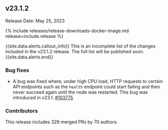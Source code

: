 ## v23.1.2

Release Date: May 25, 2023

{% include releases/release-downloads-docker-image.md release=include.release %}

{{site.data.alerts.callout_info}}
This is an incomplete list of the changes included in the v23.1.2 release. The full list will be published soon.
{{site.data.alerts.end}}

<h3 id="v23-1-2-bug-fixes">Bug fixes</h3>

- A bug was fixed where, under high CPU load, HTTP requests to certain API endpoints such as the `health` endpoint could start failing and then never succeed again until the node was restarted. This bug was introduced in v23.1. [#103775][#103775]

<div class="release-note-contributors" markdown="1">

<h3 id="v23-1-2-contributors">Contributors</h3>

This release includes 329 merged PRs by 70 authors.

</div>

[#100049]: https://github.com/cockroachdb/cockroach/pull/100049
[#100475]: https://github.com/cockroachdb/cockroach/pull/100475
[#100509]: https://github.com/cockroachdb/cockroach/pull/100509
[#100670]: https://github.com/cockroachdb/cockroach/pull/100670
[#100841]: https://github.com/cockroachdb/cockroach/pull/100841
[#100844]: https://github.com/cockroachdb/cockroach/pull/100844
[#100939]: https://github.com/cockroachdb/cockroach/pull/100939
[#100948]: https://github.com/cockroachdb/cockroach/pull/100948
[#101094]: https://github.com/cockroachdb/cockroach/pull/101094
[#101135]: https://github.com/cockroachdb/cockroach/pull/101135
[#101164]: https://github.com/cockroachdb/cockroach/pull/101164
[#101173]: https://github.com/cockroachdb/cockroach/pull/101173
[#101301]: https://github.com/cockroachdb/cockroach/pull/101301
[#101309]: https://github.com/cockroachdb/cockroach/pull/101309
[#101367]: https://github.com/cockroachdb/cockroach/pull/101367
[#101382]: https://github.com/cockroachdb/cockroach/pull/101382
[#101392]: https://github.com/cockroachdb/cockroach/pull/101392
[#101428]: https://github.com/cockroachdb/cockroach/pull/101428
[#101443]: https://github.com/cockroachdb/cockroach/pull/101443
[#101483]: https://github.com/cockroachdb/cockroach/pull/101483
[#101491]: https://github.com/cockroachdb/cockroach/pull/101491
[#101493]: https://github.com/cockroachdb/cockroach/pull/101493
[#101507]: https://github.com/cockroachdb/cockroach/pull/101507
[#101564]: https://github.com/cockroachdb/cockroach/pull/101564
[#101596]: https://github.com/cockroachdb/cockroach/pull/101596
[#101641]: https://github.com/cockroachdb/cockroach/pull/101641
[#101669]: https://github.com/cockroachdb/cockroach/pull/101669
[#101688]: https://github.com/cockroachdb/cockroach/pull/101688
[#101697]: https://github.com/cockroachdb/cockroach/pull/101697
[#101709]: https://github.com/cockroachdb/cockroach/pull/101709
[#101753]: https://github.com/cockroachdb/cockroach/pull/101753
[#101758]: https://github.com/cockroachdb/cockroach/pull/101758
[#101759]: https://github.com/cockroachdb/cockroach/pull/101759
[#101782]: https://github.com/cockroachdb/cockroach/pull/101782
[#101783]: https://github.com/cockroachdb/cockroach/pull/101783
[#101793]: https://github.com/cockroachdb/cockroach/pull/101793
[#101797]: https://github.com/cockroachdb/cockroach/pull/101797
[#101802]: https://github.com/cockroachdb/cockroach/pull/101802
[#101805]: https://github.com/cockroachdb/cockroach/pull/101805
[#101809]: https://github.com/cockroachdb/cockroach/pull/101809
[#101837]: https://github.com/cockroachdb/cockroach/pull/101837
[#101863]: https://github.com/cockroachdb/cockroach/pull/101863
[#101870]: https://github.com/cockroachdb/cockroach/pull/101870
[#101874]: https://github.com/cockroachdb/cockroach/pull/101874
[#101877]: https://github.com/cockroachdb/cockroach/pull/101877
[#101950]: https://github.com/cockroachdb/cockroach/pull/101950
[#101996]: https://github.com/cockroachdb/cockroach/pull/101996
[#101998]: https://github.com/cockroachdb/cockroach/pull/101998
[#102002]: https://github.com/cockroachdb/cockroach/pull/102002
[#102027]: https://github.com/cockroachdb/cockroach/pull/102027
[#102167]: https://github.com/cockroachdb/cockroach/pull/102167
[#102188]: https://github.com/cockroachdb/cockroach/pull/102188
[#102195]: https://github.com/cockroachdb/cockroach/pull/102195
[#102207]: https://github.com/cockroachdb/cockroach/pull/102207
[#102274]: https://github.com/cockroachdb/cockroach/pull/102274
[#102306]: https://github.com/cockroachdb/cockroach/pull/102306
[#102309]: https://github.com/cockroachdb/cockroach/pull/102309
[#102343]: https://github.com/cockroachdb/cockroach/pull/102343
[#102379]: https://github.com/cockroachdb/cockroach/pull/102379
[#102384]: https://github.com/cockroachdb/cockroach/pull/102384
[#102392]: https://github.com/cockroachdb/cockroach/pull/102392
[#102395]: https://github.com/cockroachdb/cockroach/pull/102395
[#102460]: https://github.com/cockroachdb/cockroach/pull/102460
[#102468]: https://github.com/cockroachdb/cockroach/pull/102468
[#102489]: https://github.com/cockroachdb/cockroach/pull/102489
[#102514]: https://github.com/cockroachdb/cockroach/pull/102514
[#102601]: https://github.com/cockroachdb/cockroach/pull/102601
[#102626]: https://github.com/cockroachdb/cockroach/pull/102626
[#102627]: https://github.com/cockroachdb/cockroach/pull/102627
[#102637]: https://github.com/cockroachdb/cockroach/pull/102637
[#102662]: https://github.com/cockroachdb/cockroach/pull/102662
[#102663]: https://github.com/cockroachdb/cockroach/pull/102663
[#102694]: https://github.com/cockroachdb/cockroach/pull/102694
[#102700]: https://github.com/cockroachdb/cockroach/pull/102700
[#102724]: https://github.com/cockroachdb/cockroach/pull/102724
[#102790]: https://github.com/cockroachdb/cockroach/pull/102790
[#102807]: https://github.com/cockroachdb/cockroach/pull/102807
[#102828]: https://github.com/cockroachdb/cockroach/pull/102828
[#102862]: https://github.com/cockroachdb/cockroach/pull/102862
[#102881]: https://github.com/cockroachdb/cockroach/pull/102881
[#102913]: https://github.com/cockroachdb/cockroach/pull/102913
[#102947]: https://github.com/cockroachdb/cockroach/pull/102947
[#102958]: https://github.com/cockroachdb/cockroach/pull/102958
[#102977]: https://github.com/cockroachdb/cockroach/pull/102977
[#102989]: https://github.com/cockroachdb/cockroach/pull/102989
[#103073]: https://github.com/cockroachdb/cockroach/pull/103073
[#103089]: https://github.com/cockroachdb/cockroach/pull/103089
[#103144]: https://github.com/cockroachdb/cockroach/pull/103144
[#103233]: https://github.com/cockroachdb/cockroach/pull/103233
[#103234]: https://github.com/cockroachdb/cockroach/pull/103234
[#103328]: https://github.com/cockroachdb/cockroach/pull/103328
[#103331]: https://github.com/cockroachdb/cockroach/pull/103331
[#103355]: https://github.com/cockroachdb/cockroach/pull/103355
[#103363]: https://github.com/cockroachdb/cockroach/pull/103363
[#103411]: https://github.com/cockroachdb/cockroach/pull/103411
[#103412]: https://github.com/cockroachdb/cockroach/pull/103412
[#103420]: https://github.com/cockroachdb/cockroach/pull/103420
[#103421]: https://github.com/cockroachdb/cockroach/pull/103421
[#103444]: https://github.com/cockroachdb/cockroach/pull/103444
[#103450]: https://github.com/cockroachdb/cockroach/pull/103450
[#103451]: https://github.com/cockroachdb/cockroach/pull/103451
[#103466]: https://github.com/cockroachdb/cockroach/pull/103466
[#103474]: https://github.com/cockroachdb/cockroach/pull/103474
[#103520]: https://github.com/cockroachdb/cockroach/pull/103520
[#103521]: https://github.com/cockroachdb/cockroach/pull/103521
[#103526]: https://github.com/cockroachdb/cockroach/pull/103526
[#103546]: https://github.com/cockroachdb/cockroach/pull/103546
[#103556]: https://github.com/cockroachdb/cockroach/pull/103556
[#103559]: https://github.com/cockroachdb/cockroach/pull/103559
[#103626]: https://github.com/cockroachdb/cockroach/pull/103626
[#103630]: https://github.com/cockroachdb/cockroach/pull/103630
[#103631]: https://github.com/cockroachdb/cockroach/pull/103631
[#103637]: https://github.com/cockroachdb/cockroach/pull/103637
[#103639]: https://github.com/cockroachdb/cockroach/pull/103639
[#103640]: https://github.com/cockroachdb/cockroach/pull/103640
[#103689]: https://github.com/cockroachdb/cockroach/pull/103689
[#103775]: https://github.com/cockroachdb/cockroach/pull/103775
[#103777]: https://github.com/cockroachdb/cockroach/pull/103777
[#99823]: https://github.com/cockroachdb/cockroach/pull/99823
[#99946]: https://github.com/cockroachdb/cockroach/pull/99946
[0903f9790]: https://github.com/cockroachdb/cockroach/commit/0903f9790
[194007ac9]: https://github.com/cockroachdb/cockroach/commit/194007ac9
[26f915186]: https://github.com/cockroachdb/cockroach/commit/26f915186
[406baeb6b]: https://github.com/cockroachdb/cockroach/commit/406baeb6b
[448802fbd]: https://github.com/cockroachdb/cockroach/commit/448802fbd
[653aba7be]: https://github.com/cockroachdb/cockroach/commit/653aba7be
[8734e2c66]: https://github.com/cockroachdb/cockroach/commit/8734e2c66
[ad2e4eda2]: https://github.com/cockroachdb/cockroach/commit/ad2e4eda2
[c6f062a53]: https://github.com/cockroachdb/cockroach/commit/c6f062a53
[cab396771]: https://github.com/cockroachdb/cockroach/commit/cab396771
[ccfd125aa]: https://github.com/cockroachdb/cockroach/commit/ccfd125aa
